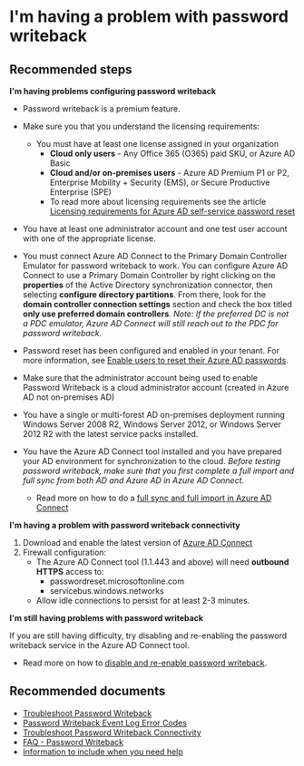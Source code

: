 <properties
    pageTitle="I'm having a problem with password writeback"
    description="Password reset/Password Writeback"
    service="microsoft.aad"
    resource="Microsoft_AAD_IAM"
    authors="zhchia"
    ms.author="zhchia"
    displayOrder=""
    selfHelpType="generic"
    supportTopicIds="32565598,32629794"
    resourceTags=""
    productPesIds="16579,16666"
    cloudEnvironments="public"
    articleId="87cc194f-57ea-49bc-a135-941b17ad4c4b"
/>

# I'm having a problem with password writeback

## **Recommended steps**

**I'm having problems configuring password writeback**

* Password writeback is a premium feature.

* Make sure you that you understand the licensing requirements:
  * You must have at least one license assigned in your organization
    * **Cloud only users** - Any Office 365 (O365) paid SKU, or Azure AD Basic
    * **Cloud and/or on-premises users** - Azure AD Premium P1 or P2, Enterprise Mobility + Security (EMS), or Secure Productive Enterprise (SPE)
    * To read more about licensing requirements see the article [Licensing requirements for Azure AD self-service password reset](https://docs.microsoft.com/azure/active-directory/active-directory-passwords-licensing)

* You have at least one administrator account and one test user account with one of the appropriate license.

* You must connect Azure AD Connect to the Primary Domain Controller Emulator for password writeback to work. You can configure Azure AD Connect to use a Primary Domain Controller by right clicking on the **properties** of the Active Directory synchronization connector, then selecting **configure directory partitions**. From there, look for the **domain controller connection settings** section and check the box titled **only use preferred domain controllers**. *Note: If the preferred DC is not a PDC emulator, Azure AD Connect will still reach out to the PDC for password writeback.*

* Password reset has been configured and enabled in your tenant. For more information, see [Enable users to reset their Azure AD passwords](https://docs.microsoft.com/azure/active-directory/active-directory-passwords-getting-started#enable-users-to-reset-their-azure-ad-passwords).

* Make sure that the administrator account being used to enable Password Writeback is a cloud administrator account (created in Azure AD not on-premises AD)

* You have a single or multi-forest AD on-premises deployment running Windows Server 2008 R2, Windows Server 2012, or Windows Server 2012 R2 with the latest service packs installed.

* You have the Azure AD Connect tool installed and you have prepared your AD environment for synchronization to the cloud. *Before testing password writeback, make sure that you first complete a full import and full sync from both AD and Azure AD in Azure AD Connect*.
  * Read more on how to do a [full sync and full import in Azure AD Connect](https://docs.microsoft.com/azure/active-directory/connect/active-directory-aadconnectsync-operations#staging-mode)

**I'm having a problem with password writeback connectivity**

1. Download and enable the latest version of [Azure AD Connect](https://www.microsoft.com/download/details.aspx?id=47594)
2. Firewall configuration:
   * The Azure AD Connect tool (1.1.443 and above) will need **outbound HTTPS** access to:
     * passwordreset.microsoftonline.com
     * servicebus.windows.networks
   * Allow idle connections to persist for at least 2-3 minutes.

**I'm still having problems with password writeback**

If you are still having difficulty, try disabling and re-enabling the password writeback service in the Azure AD Connect tool.

* Read more on how to [disable and re-enable password writeback](https://docs.microsoft.com/azure/active-directory/active-directory-passwords-troubleshoot#disable-and-re-enable-the-password-writeback-feature).

## **Recommended documents**

* [Troubleshoot Password Writeback](https://docs.microsoft.com/azure/active-directory/active-directory-passwords-troubleshoot#troubleshoot-password-writeback)
* [Password Writeback Event Log Error Codes](https://docs.microsoft.com/azure/active-directory/active-directory-passwords-troubleshoot#password-writeback-event-log-error-codes)
* [Troubleshoot Password Writeback Connectivity](https://docs.microsoft.com/azure/active-directory/active-directory-passwords-troubleshoot#troubleshoot-password-writeback-connectivity)
* [FAQ - Password Writeback](https://docs.microsoft.com/azure/active-directory/active-directory-passwords-faq#password-writeback)
* [Information to include when you need help](https://docs.microsoft.com/azure/active-directory/active-directory-passwords-troubleshoot#contact-microsoft-support)

